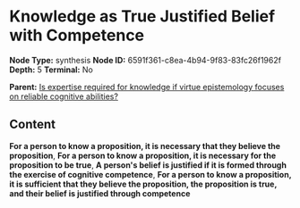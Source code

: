 # Knowledge as True Justified Belief with Competence

**Node Type:** synthesis
**Node ID:** 6591f361-c8ea-4b94-9f83-83fc26f1962f
**Depth:** 5
**Terminal:** No

**Parent:** [Is expertise required for knowledge if virtue epistemology focuses on reliable cognitive abilities?](is-expertise-required-for-knowledge-if-virtue-epistemology-focuses-on-reliable-cognitive-abilities-antithesis-280474c3-455a-4f23-97d3-7eb2a717944a.md)

## Content

**For a person to know a proposition, it is necessary that they believe the proposition**, **For a person to know a proposition, it is necessary for the proposition to be true**, **A person's belief is justified if it is formed through the exercise of cognitive competence**, **For a person to know a proposition, it is sufficient that they believe the proposition, the proposition is true, and their belief is justified through competence**
